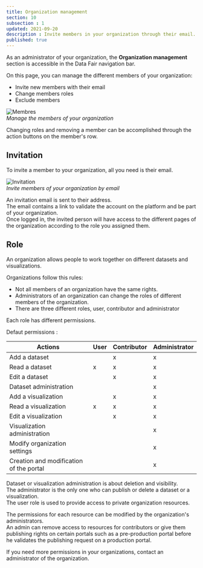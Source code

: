 ```yaml
---
title: Organization management
section: 10
subsection : 1
updated: 2021-09-20
description : Invite members in your organization through their email.
published: true
---
```


As an administrator of your organization, the **Organization management** section is accessible in the Data&nbsp;Fair navigation bar.

On this page, you can manage the different members of your organization:
* Invite new members with their email
* Change members roles
* Exclude members

![Membres](./images/user-guide-backoffice/orga-membres.jpg)  
*Manage the members of your organization*

Changing roles and removing a member can be accomplished through the action buttons on the member's row.

## Invitation

To invite a member to your organization, all you need is their email.

![Invitation](./images/user-guide-backoffice/orga-invitation.jpg)  
*Invite members of your organization by email*

An invitation email is sent to their address.  
The email contains a link to validate the account on the platform and be part of your organization.  
Once logged in, the invited person will have access to the different pages of the organization according to the role you assigned them.

## Role

An organization allows people to work together on different datasets and visualizations.


Organizations follow this rules:
* Not all members of an organization have the same rights.
* Administrators of an organization can change the roles of different members of the organization.
* There are three different roles, user, contributor and administrator

<p>
</p>

Each role has different permissions.

Defaut permissions :

| Actions | User  | Contributor | Administrator  |
| ----- | ---- | ---- | ---- |
| Add a dataset | | x | x |
| Read a dataset | x | x | x |
| Edit a dataset |  | x | x |
| Dataset administration  | |  | x |
| Add a visualization | | x | x |
| Read a visualization | x | x | x |
| Edit a visualization |  | x | x |
| Visualization administration | |  | x |
| Modify organization settings|  |  | x |
| Creation and modification of the portal |  |  | x |

Dataset or visualization administration is about deletion and visibility.  
The administrator is the only one who can publish or delete a dataset or a visualization.  
The user role is used to provide access to private organization resources.

The permissions for each resource can be modified by the organization's administrators.  
An admin can remove access to resources for contributors or give them publishing rights on certain portals such as a pre-production portal before he validates the publishing request on a production portal.

If you need more permissions in your organizations, contact an administrator of the organization.
